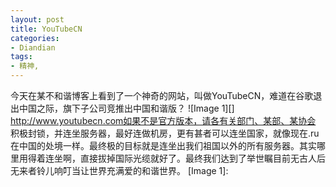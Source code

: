 ```yaml
---
layout: post
title: YouTubeCN
categories:
- Diandian
tags:
- 精神, 
---
```

今天在某不和谐博客上看到了一个神奇的网站，叫做YouTubeCN，难道在谷歌退出中国之际，旗下子公司竞推出中国和谐版？ !\[Image 1\]\[\] http://www.youtubecn.com如果不是官方版本，请各有关部门、某部、某协会 积极封锁，并连坐服务器，最好连做机房，更有甚者可以连坐国家，就像现在.ru在中国的处境一样。最终极的目标就是连坐出我们祖国以外的所有服务器。其实哪里用得着连坐啊，直接拔掉国际光缆就好了。最终我们达到了举世瞩目前无古人后无来者铃儿响叮当让世界充满爱的和谐世界。 \[Image 1\]: